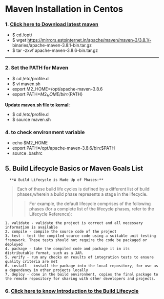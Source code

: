 # Maven Installation in Centos

### 1. [Click here to Download latest maven](https://maven.apache.org/download.cgi)


- $ cd /opt/
- $ wget https://mirrors.estointernet.in/apache/maven/maven-3/3.8.1/-  binaries/apache-maven-3.8.1-bin.tar.gz
- $ tar -zxvf apache-maven-3.8.6-bin.tar.gz

---

### 2. Set the PATH for Maven

- $ cd /etc/profile.d
- $ vi maven.sh
-    export M2_HOME=/opt/apache-maven-3.8.6
-    export PATH=${M2_HOME}/bin:${PATH}

 **Update maven.sh file to kernal:**

- $ cd /etc/profile.d
- $ source maven.sh


### 4. to check environment variable
- echo $M2_HOME
- export PATH=/opt/apache-maven-3.8.6/bin:$PATH
- source .bashrc 

## 5. Build Lifecycle Basics or Maven Goals List
 
      **A Build Lifecycle is Made Up of Phases:**

> Each of these build life cycles is defined by a different list of 
 build phases,wherein a build phase represents a stage in the lifecycle.
> 
>> For example, the default lifecycle comprises of the following phases (for a complete list of the lifecycle phases, refer to the Lifecycle Reference):

    1. validate - validate the project is correct and all necessary information is available
    2. compile - compile the source code of the project
    3. test - test the compiled source code using a suitable unit testing framework. These tests should not require the code be packaged or deployed
    4. package - take the compiled code and package it in its distributable format, such as a JAR.
    5. verify - run any checks on results of integration tests to ensure quality criteria are met
    6. install - install the package into the local repository, for use as a dependency in other projects locally
    7. deploy - done in the build environment, copies the final package to the remote repository for sharing with other developers and projects.

 

 ### 6. [Click here to know Introduction to the Build Lifecycle](https://maven.apache.org/guides/introduction/introduction-to-the-lifecycle.html)

 